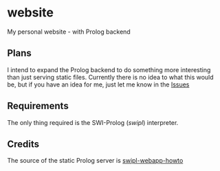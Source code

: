 # website
My personal website - with Prolog backend
## Plans
I intend to expand the Prolog backend to do something more interesting than just serving static files.
Currently there is no idea to what this would be, but if you have an idea for me, just let me know in the [Issues](https://github.com/memeToasty/website/issues)
## Requirements
The only thing required is the SWI-Prolog (*swipl*) interpreter.
## Credits
The source of the static Prolog server is [swipl-webapp-howto](https://github.com/roblaing/swipl-webapp-howto/tree/master/unit1)
